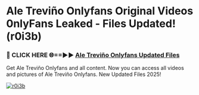 # Ale Treviño Onlyfans Original Videos 0nlyFans Leaked - Files Updated! (r0i3b)

<h3>🔴 CLICK HERE 🌐==►► <a href="https://tinyurl.com/2jnfzry5" rel="nofollow">Ale Treviño Onlyfans Updated Files</a></h3>

Get Ale Treviño Onlyfans and all content. Now you can access all videos and pictures of Ale Treviño Onlyfans. New Updated Files 2025!

[![r0i3b](https://i.imgur.com/GyGTBgg.gif)](https://tinyurl.com/2jnfzry5)
